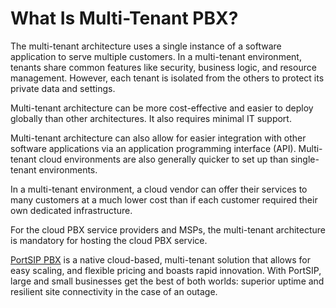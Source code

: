 # What Is Multi-Tenant PBX?

The multi-tenant architecture uses a single instance of a software application to serve multiple customers. In a multi-tenant environment, tenants share common features like security, business logic, and resource management. However, each tenant is isolated from the others to protect its private data and settings.&#x20;

Multi-tenant architecture can be more cost-effective and easier to deploy globally than other architectures. It also requires minimal IT support.&#x20;

Multi-tenant architecture can also allow for easier integration with other software applications via an application programming interface (API). Multi-tenant cloud environments are also generally quicker to set up than single-tenant environments.&#x20;

In a multi-tenant environment, a cloud vendor can offer their services to many customers at a much lower cost than if each customer required their own dedicated infrastructure.

For the cloud PBX service providers and MSPs, the multi-tenant architecture is mandatory for hosting the cloud PBX service.

[PortSIP PBX](https://www.portsip.com/portsip-pbx) is a native cloud-based, multi-tenant solution that allows for easy scaling, and flexible pricing and boasts rapid innovation. With PortSIP, large and small businesses get the best of both worlds: superior uptime and resilient site connectivity in the case of an outage.

